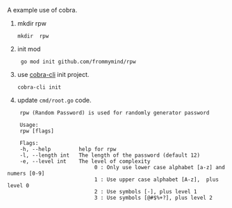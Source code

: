 A example use of cobra.

1. mkdir rpw
    ```shell
    mkdir  rpw
    ```
2. init mod
   ```
    go mod init github.com/frommymind/rpw
   ```
3. use [cobra-cli](https://github.com/spf13/cobra-cli/blob/main/README.md) init project.
    ```shell
   cobra-cli init
    ```
4. update `cmd/root.go` code.


```shell
    rpw (Random Password) is used for randomly generator password

    Usage:
    rpw [flags]

    Flags:
    -h, --help         help for rpw
    -l, --length int   The length of the password (default 12)
    -e, --level int    The level of complexity
                            0 : Only use lower case alphabet [a-z] and numers [0-9]
                            1 : Use upper case alphabet [A-z],  plus level 0
                            2 : Use symbols [-], plus level 1
                            3 : Use symbols [@#$%+?], plus level 2
```
